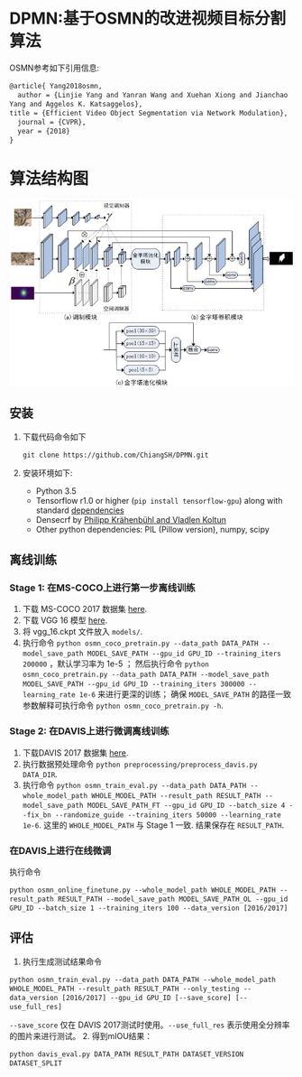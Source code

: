 # DPMN:基于OSMN的改进视频目标分割算法

OSMN参考如下引用信息:
```
@article{ Yang2018osmn,
  author = {Linjie Yang and Yanran Wang and Xuehan Xiong and Jianchao Yang and Aggelos K. Katsaggelos},  
title = {Efficient Video Object Segmentation via Network Modulation},
  journal = {CVPR},
  year = {2018}
}
```
# 算法结构图

<img src='doc/ims/dpmn.png'>

## 安装
1. 下载代码命令如下
   ```Shell
   git clone https://github.com/ChiangSH/DPMN.git
   ```
2. 安装环境如下:
   
   - Python 3.5 
   - Tensorflow r1.0 or higher (`pip install tensorflow-gpu`) along with standard [dependencies](https://www.tensorflow.org/install/install_linux)
   - Densecrf by [Philipp Krähenbühl and Vladlen Koltun](https://github.com/lucasb-eyer/pydensecrf)
   - Other python dependencies: PIL (Pillow version), numpy, scipy
   

## 离线训练

### Stage 1: 在MS-COCO上进行第一步离线训练
1. 下载 MS-COCO 2017 数据集 [here](http://cocodataset.org/#download).
2. 下载 VGG 16 模型 [here](http://download.tensorflow.org/models/vgg_16_2016_08_28.tar.gz).
3. 将 vgg_16.ckpt 文件放入 `models/`.
4. 执行命令 `python osmn_coco_pretrain.py --data_path DATA_PATH --model_save_path MODEL_SAVE_PATH --gpu_id GPU_ID --training_iters 200000` ，默认学习率为 1e-5 ；
   然后执行命令 `python osmn_coco_pretrain.py --data_path DATA_PATH --model_save_path MODEL_SAVE_PATH --gpu_id GPU_ID --training_iters 300000 --learning_rate 1e-6` 来进行更深的训练；
   确保 `MODEL_SAVE_PATH` 的路径一致
   参数解释可执行命令 `python osmn_coco_pretrain.py -h`.

### Stage 2: 在DAVIS上进行微调离线训练
1. 下载DAVIS 2017 数据集 [here](http://davischallenge.org/code.html).
2. 执行数据预处理命令 `python preprocessing/preprocess_davis.py DATA_DIR`.
3. 执行命令 `python osmn_train_eval.py --data_path DATA_PATH --whole_model_path WHOLE_MODEL_PATH --result_path RESULT_PATH --model_save_path MODEL_SAVE_PATH_FT --gpu_id GPU_ID --batch_size 4 --fix_bn --randomize_guide --training_iters 50000 --learning_rate 1e-6`.
 这里的 `WHOLE_MODEL_PATH` 与 Stage 1 一致. 结果保存在 `RESULT_PATH`.

### 在DAVIS上进行在线微调
执行命令
```
python osmn_online_finetune.py --whole_model_path WHOLE_MODEL_PATH --result_path RESULT_PATH --model_save_path MODEL_SAVE_PATH_OL --gpu_id GPU_ID --batch_size 1 --training_iters 100 --data_version [2016/2017]
```

## 评估
1. 执行生成测试结果命令
```
python osmn_train_eval.py --data_path DATA_PATH --whole_model_path WHOLE_MODEL_PATH --result_path RESULT_PATH --only_testing --data_version [2016/2017] --gpu_id GPU_ID [--save_score] [--use_full_res]
```
`--save_score` 仅在 DAVIS 2017测试时使用。`--use_full_res` 表示使用全分辨率的图片来进行测试。
2. 得到mIOU结果：
```
python davis_eval.py DATA_PATH RESULT_PATH DATASET_VERSION DATASET_SPLIT
```

